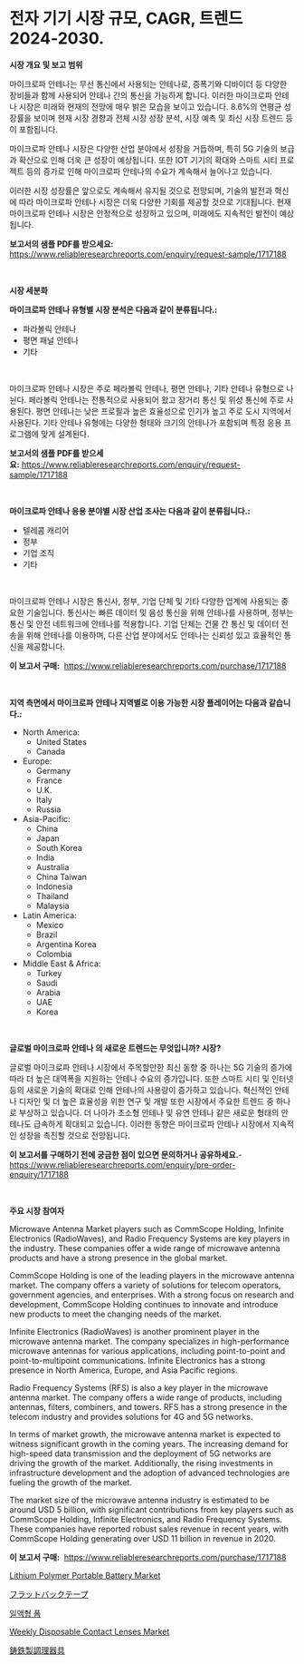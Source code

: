 <p><h1>전자 기기 시장 규모, CAGR, 트렌드 2024-2030.</h1></p><p><strong>시장 개요 및 보고 범위</strong></p>
<p><p>마이크로파 안테나는 무선 통신에서 사용되는 안테나로, 증폭기와 디바이더 등 다양한 장비들과 함께 사용되어 안테나 간의 통신을 가능하게 합니다. 이러한 마이크로파 안테나 시장은 미래와 현재의 전망에 매우 밝은 모습을 보이고 있습니다. 8.6%의 연평균 성장률을 보이며 현재 시장 경향과 전체 시장 성장 분석, 시장 예측 및 최신 시장 트렌드 등이 포함됩니다. </p><p>마이크로파 안테나 시장은 다양한 산업 분야에서 성장을 거듭하며, 특히 5G 기술의 보급과 확산으로 인해 더욱 큰 성장이 예상됩니다. 또한 IOT 기기의 확대와 스마트 시티 프로젝트 등의 증가로 인해 마이크로파 안테나의 수요가 계속해서 늘어나고 있습니다. </p><p>이러한 시장 성장률은 앞으로도 계속해서 유지될 것으로 전망되며, 기술의 발전과 혁신에 따라 마이크로파 안테나 시장은 더욱 다양한 기회를 제공할 것으로 기대됩니다. 현재 마이크로파 안테나 시장은 안정적으로 성장하고 있으며, 미래에도 지속적인 발전이 예상됩니다.</p></p>
<p><strong>보고서의 샘플 PDF를 받으세요:</strong> <a href="https://www.reliableresearchreports.com/enquiry/request-sample/1717188">https://www.reliableresearchreports.com/enquiry/request-sample/1717188</a></p>
<p>&nbsp;</p>
<p><strong>시장 세분화</strong></p>
<p><strong>마이크로파 안테나 유형별 시장 분석은 다음과 같이 분류됩니다.:</strong></p>
<p><ul><li>파라볼릭 안테나</li><li>평면 패널 안테나</li><li>기타</li></ul></p>
<p>&nbsp;</p>
<p><p>마이크로파 안테나 시장은 주로 페라볼릭 안테나, 평면 안테나, 기타 안테나 유형으로 나뉜다. 페라볼릭 안테나는 전통적으로 사용되어 왔고 장거리 통신 및 위성 통신에 주로 사용된다. 평면 안테나는 낮은 프로필과 높은 효율성으로 인기가 높고 주로 도시 지역에서 사용된다. 기타 안테나 유형에는 다양한 형태와 크기의 안테나가 포함되며 특정 응용 프로그램에 맞게 설계된다.</p></p>
<p><strong>보고서의 샘플 PDF를 받으세요:</strong>&nbsp;<a href="https://www.reliableresearchreports.com/enquiry/request-sample/1717188">https://www.reliableresearchreports.com/enquiry/request-sample/1717188</a></p>
<p>&nbsp;</p>
<p><strong> 마이크로파 안테나 응용 분야별 시장 산업 조사는 다음과 같이 분류됩니다.:</strong></p>
<p><ul><li>텔레콤 캐리어</li><li>정부</li><li>기업 조직</li><li>기타</li></ul></p>
<p>&nbsp;</p>
<p><p>마이크로파 안테나 시장은 통신사, 정부, 기업 단체 및 기타 다양한 업계에 사용되는 중요한 기술입니다. 통신사는 빠른 데이터 및 음성 통신을 위해 안테나를 사용하며, 정부는 통신 및 안전 네트워크에 안테나를 적용합니다. 기업 단체는 건물 간 통신 및 데이터 전송을 위해 안테나를 이용하며, 다른 산업 분야에서도 안테나는 신뢰성 있고 효율적인 통신을 제공합니다.</p></p>
<p><strong>이 보고서 구매:</strong>&nbsp; <a href="https://www.reliableresearchreports.com/purchase/1717188">https://www.reliableresearchreports.com/purchase/1717188</a></p>
<p>&nbsp;</p>
<p><strong>지역 측면에서 마이크로파 안테나 지역별로 이용 가능한 시장 플레이어는 다음과 같습니다.:</strong></p>
<p><ul>
    <li>
        North America:
        <ul>
            <li>United States</li>
            <li>Canada</li>
        </ul>
    </li>
    <li>
        Europe:
        <ul>
            <li>Germany</li>
            <li>France</li>
            <li>U.K.</li>
            <li>Italy</li>
            <li>Russia</li>
        </ul>
    </li>
    <li>
        Asia-Pacific:
        <ul>
            <li>China</li>
            <li>Japan</li>
            <li>South Korea</li>
            <li>India</li>
            <li>Australia</li>
            <li>China Taiwan</li>
            <li>Indonesia</li>
            <li>Thailand</li>
            <li>Malaysia</li>
        </ul>
    </li>
    <li>
        Latin America:
        <ul>
            <li>Mexico</li>
            <li>Brazil</li>
            <li>Argentina Korea</li>
            <li>Colombia</li>
        </ul>
    </li>
    <li>
        Middle East & Africa:
        <ul>
            <li>Turkey</li>
            <li>Saudi</li>
            <li>Arabia</li>
            <li>UAE</li>
            <li>Korea</li>
        </ul>
    </li>
    </ul></p>
<p>&nbsp;</p>
<p><strong>글로벌 마이크로파 안테나 의 새로운 트렌드는 무엇입니까? 시장?</strong></p>
<p><p>글로벌 마이크로파 안테나 시장에서 주목할만한 최신 동향 중 하나는 5G 기술의 증가에 따라 더 높은 대역폭을 지원하는 안테나 수요의 증가입니다. 또한 스마트 시티 및 인터넷 등의 새로운 기술의 확대로 인해 안테나의 사용량이 증가하고 있습니다. 혁신적인 안테나 디자인 및 더 높은 효율성을 위한 연구 및 개발 또한 시장에서 주요한 트렌드 중 하나로 부상하고 있습니다. 더 나아가 초소형 안테나 및 유연 안테나 같은 새로운 형태의 안테나도 급속하게 확대되고 있습니다. 이러한 동향은 마이크로파 안테나 시장에서 지속적인 성장을 촉진할 것으로 전망됩니다.</p></p>
<p><strong>이 보고서를 구매하기 전에 궁금한 점이 있으면 문의하거나 공유하세요.</strong>- <a href="https://www.reliableresearchreports.com/enquiry/pre-order-enquiry/1717188">https://www.reliableresearchreports.com/enquiry/pre-order-enquiry/1717188</a></p>
<p>&nbsp;</p>
<p><strong>주요 시장 참여자</strong></p>
<p><p>Microwave Antenna Market players such as CommScope Holding, Infinite Electronics (RadioWaves), and Radio Frequency Systems are key players in the industry. These companies offer a wide range of microwave antenna products and have a strong presence in the global market.</p><p>CommScope Holding is one of the leading players in the microwave antenna market. The company offers a variety of solutions for telecom operators, government agencies, and enterprises. With a strong focus on research and development, CommScope Holding continues to innovate and introduce new products to meet the changing needs of the market.</p><p>Infinite Electronics (RadioWaves) is another prominent player in the microwave antenna market. The company specializes in high-performance microwave antennas for various applications, including point-to-point and point-to-multipoint communications. Infinite Electronics has a strong presence in North America, Europe, and Asia Pacific regions.</p><p>Radio Frequency Systems (RFS) is also a key player in the microwave antenna market. The company offers a wide range of products, including antennas, filters, combiners, and towers. RFS has a strong presence in the telecom industry and provides solutions for 4G and 5G networks.</p><p>In terms of market growth, the microwave antenna market is expected to witness significant growth in the coming years. The increasing demand for high-speed data transmission and the deployment of 5G networks are driving the growth of the market. Additionally, the rising investments in infrastructure development and the adoption of advanced technologies are fueling the growth of the market.</p><p>The market size of the microwave antenna industry is estimated to be around USD 5 billion, with significant contributions from key players such as CommScope Holding, Infinite Electronics, and Radio Frequency Systems. These companies have reported robust sales revenue in recent years, with CommScope Holding generating over USD 11 billion in revenue in 2020.</p></p>
<p><strong>이 보고서 구매:</strong>&nbsp;&nbsp;<a href="https://www.reliableresearchreports.com/purchase/1717188">https://www.reliableresearchreports.com/purchase/1717188</a></p>
<p><p><a href="https://issuu.com/reportprime-2/docs/lithium-polymer-portable-battery-market-size-2030.">Lithium Polymer Portable Battery Market</a></p><p><a href="https://github.com/vhemk0794148/Market-Research-Report-List-1/blob/main/60203843692.md">フラットバックテープ</a></p><p><a href="https://github.com/vss5505pa7z1p/Market-Research-Report-List-1/blob/main/18883363235.md">일액형 폼</a></p><p><a href="https://github.com/joannesouthgate/Market-Research-Report-List-2/blob/main/weekly-disposable-contact-lenses-market.md">Weekly Disposable Contact Lenses Market</a></p><p><a href="https://medium.com/@mariek11927/%E9%8B%B3%E9%89%84%E8%AA%BF%E7%90%86%E5%99%A8%E5%85%B7%E5%B8%82%E5%A0%B4%E3%81%AE%E5%88%86%E6%9E%90-%E3%82%B0%E3%83%AD%E3%83%BC%E3%83%90%E3%83%AB%E7%94%A3%E6%A5%AD%E3%81%AE%E5%B1%95%E6%9C%9B%E3%81%A8%E4%BA%88%E6%B8%AC-2024%E5%B9%B4%E3%81%8B%E3%82%892031%E5%B9%B4-f92e403bd71e">鋳鉄製調理器具</a></p></p>
